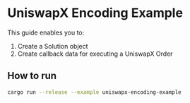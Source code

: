 # UniswapX Encoding Example

This guide enables you to:

1. Create a Solution object
2. Create callback data for executing a UniswapX Order

## How to run

```bash
cargo run --release --example uniswapx-encoding-example
```